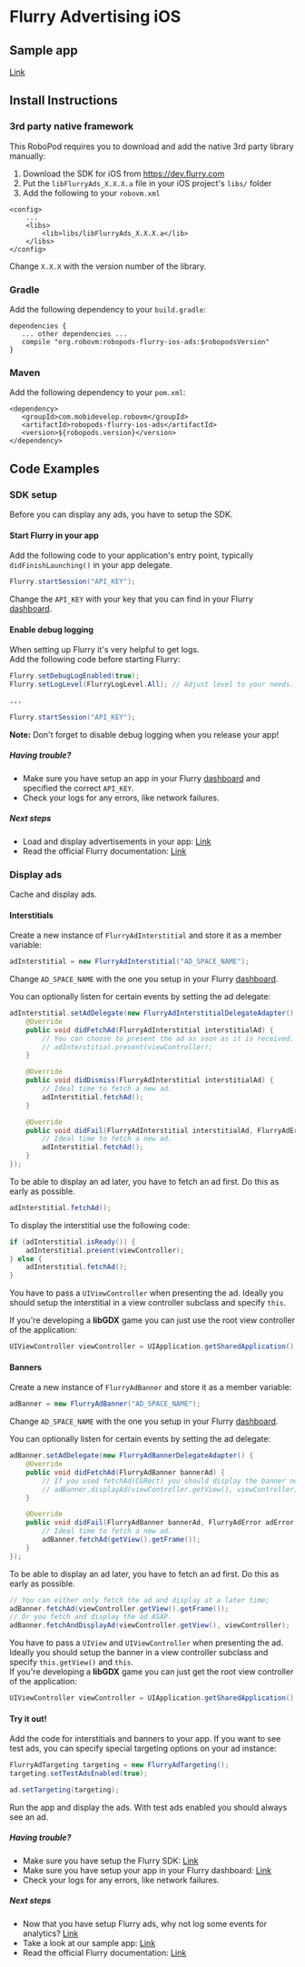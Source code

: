 # Flurry Advertising iOS

## Sample app

[Link](https://github.com/robovm/robovm-samples/tree/master/robopods/flurry/ios)

## Install Instructions

### 3rd party native framework
This RoboPod requires you to download and add the native 3rd party library manually:

1. Download the SDK for iOS from https://dev.flurry.com
2. Put the `libFlurryAds_X.X.X.a` file in your iOS project's `libs/` folder
3. Add the following to your `robovm.xml`

```
<config>
    ...
    <libs>
        <lib>libs/libFlurryAds_X.X.X.a</lib>
    </libs>
</config>
```

Change `X.X.X` with the version number of the library.

### Gradle

Add the following dependency to your `build.gradle`:

```
dependencies {
   ... other dependencies ...
   compile "org.robovm:robopods-flurry-ios-ads:$robopodsVersion"
}
```

### Maven

Add the following dependency to your `pom.xml`:

```
<dependency>
   <groupId>com.mobidevelop.robovm</groupId>
   <artifactId>robopods-flurry-ios-ads</artifactId>
   <version>${robopods.version}</version>
</dependency>
```

## Code Examples

### SDK setup

Before you can display any ads, you have to setup the SDK.

#### Start Flurry in your app

Add the following code to your application's entry point, typically `didFinishLaunching()`
in your app delegate.

```Java
Flurry.startSession("API_KEY");
```

Change the `API_KEY` with your key that you can find in your Flurry [dashboard](https://dev.flurry.com/home.do).

#### Enable debug logging

When setting up Flurry it's very helpful to get logs.  
Add the following code before starting Flurry:

```Java
Flurry.setDebugLogEnabled(true);
Flurry.setLogLevel(FlurryLogLevel.All); // Adjust level to your needs.

...

Flurry.startSession("API_KEY");
```

__Note:__ Don't forget to disable debug logging when you release your app!

##### Having trouble?

- Make sure you have setup an app in your Flurry [dashboard](https://dev.flurry.com/home.do)
and specified the correct `API_KEY`.
- Check your logs for any errors, like network failures.

##### Next steps

- Load and display advertisements in your app: [Link](#display-ads)
- Read the official Flurry documentation: [Link](https://developer.yahoo.com/flurry/docs/)

### Display ads

Cache and display ads.

#### Interstitials

Create a new instance of `FlurryAdInterstitial` and store it as a member variable:

```Java
adInterstitial = new FlurryAdInterstitial("AD_SPACE_NAME");
```

Change `AD_SPACE_NAME` with the one you setup in your Flurry [dashboard](https://dev.flurry.com/home.do).

You can optionally listen for certain events by setting the ad delegate:

```Java
adInterstitial.setAdDelegate(new FlurryAdInterstitialDelegateAdapter() {
    @Override
    public void didFetchAd(FlurryAdInterstitial interstitialAd) {
        // You can choose to present the ad as soon as it is received.
        // adInterstitial.present(viewController);
    }

    @Override
    public void didDismiss(FlurryAdInterstitial interstitialAd) {
        // Ideal time to fetch a new ad.
        adInterstitial.fetchAd();
    }

    @Override
    public void didFail(FlurryAdInterstitial interstitialAd, FlurryAdError adError, NSError errorDescription) {
        // Ideal time to fetch a new ad.
        adInterstitial.fetchAd();
    }
});
```

To be able to display an ad later, you have to fetch an ad first. Do this as early as possible.

```Java
adInterstitial.fetchAd();
```

To display the interstitial use the following code:

```Java
if (adInterstitial.isReady()) {
    adInterstitial.present(viewController);
} else {
    adInterstitial.fetchAd();
}
```

You have to pass a `UIViewController` when presenting the ad. Ideally you should setup the interstitial
in a view controller subclass and specify `this`.  

If you're developing a __libGDX__ game you can just use the root view controller of the application:

```Java
UIViewController viewController = UIApplication.getSharedApplication().getKeyWindow().getRootViewController();
```

#### Banners

Create a new instance of `FlurryAdBanner` and store it as a member variable:

```Java
adBanner = new FlurryAdBanner("AD_SPACE_NAME");
```

Change `AD_SPACE_NAME` with the one you setup in your Flurry [dashboard](https://dev.flurry.com/home.do).

You can optionally listen for certain events by setting the ad delegate:

```Java
adBanner.setAdDelegate(new FlurryAdBannerDelegateAdapter() {
    @Override
    public void didFetchAd(FlurryAdBanner bannerAd) {
        // If you used fetchAd(CGRect) you should display the banner now.
        // adBanner.displayAd(viewController.getView(), viewController);
    }

    @Override
    public void didFail(FlurryAdBanner bannerAd, FlurryAdError adError, NSError errorDescription) {
        // Ideal time to fetch a new ad.
        adBanner.fetchAd(getView().getFrame());
    }
});
```

To be able to display an ad later, you have to fetch an ad first. Do this as early as possible.

```Java
// You can either only fetch the ad and display at a later time;
adBanner.fetchAd(viewController.getView().getFrame());
// Or you fetch and display the ad ASAP.
adBanner.fetchAndDisplayAd(viewController.getView(), viewController);
```

You have to pass a `UIView` and `UIViewController` when presenting the ad. Ideally you should setup 
the banner in a view controller subclass and specify `this.getView()` and `this`.  
If you're developing a __libGDX__ game you can just get the root view controller of the application:

```Java
UIViewController viewController = UIApplication.getSharedApplication().getKeyWindow().getRootViewController();
```

#### Try it out!

Add the code for interstitials and banners to your app. If you want to see test ads, you can specify
special targeting options on your ad instance:

```Java
FlurryAdTargeting targeting = new FlurryAdTargeting();
targeting.setTestAdsEnabled(true);

ad.setTargeting(targeting);
```

Run the app and display the ads. With test ads enabled you should always see an ad.

##### Having trouble?

- Make sure you have setup the Flurry SDK: [Link](#sdk-setup)
- Make sure you have setup your app in your Flurry dashboard: [Link](https://dev.flurry.com/home.do)
- Check your logs for any errors, like network failures.

##### Next steps

- Now that you have setup Flurry ads, why not log some events for analytics? [Link](../ios-analytics)
- Take a look at our sample app: [Link](https://github.com/robovm/robovm-samples/tree/master/robopods/flurry/ios)
- Read the official Flurry documentation: [Link](https://developer.yahoo.com/flurry/docs/)
